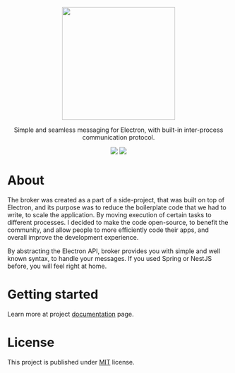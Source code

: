 <p align="center">
  <img src="https://przucidlo.github.io/electron-broker/img/logo.svg" width="256"/>
</p>
<p align="center">
  Simple and seamless messaging for Electron, with built-in inter-process communication protocol.
</p>

<p align="center">
  <img src="https://codecov.io/gh/abbl/electron-dove/branch/master/graph/badge.svg?token=FHETY9RA7I"/>
  <img src="https://github.com/abbl/electron-dove/actions/workflows/automatic-unit-tests.yml/badge.svg"/>
</p>

# About

The broker was created as a part of a side-project, that was built on top of Electron, and its purpose was to reduce the boilerplate code that we had to write, to scale the application. By moving execution of certain tasks to different processes. I decided to make the code open-source, to benefit the community, and allow people to more efficiently code their apps, and overall improve the development experience.

By abstracting the Electron API, broker provides you with simple and well known syntax, to handle your messages. If you used Spring or NestJS before, you will feel right at home.

# Getting started

Learn more at project [documentation](https://przucidlo.github.io/electron-broker/) page.

# License

This project is published under [MIT](https://github.com/abbl/electron-broker/blob/master/LICENSE) license.
